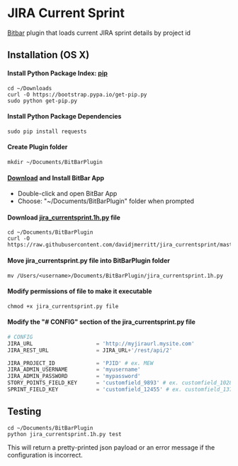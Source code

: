 # JIRA Current Sprint
[Bitbar](https://github.com/matryer/bitbar) plugin that loads current JIRA sprint details by project id

## Installation (OS X)

#### Install Python Package Index: [pip](https://pip.pypa.io/en/stable/installing/)
```
cd ~/Downloads
curl -O https://bootstrap.pypa.io/get-pip.py
sudo python get-pip.py
```

#### Install Python Package Dependencies
```
sudo pip install requests
```

#### Create Plugin folder
```
mkdir ~/Documents/BitBarPlugin
```

#### [Download](https://github.com/matryer/bitbar/releases/tag/v1.9.2) and Install BitBar App
- Double-click and open BitBar App
- Choose: "~/Documents/BitBarPlugin" folder when prompted 

#### Download [jira_currentsprint.1h.py](https://raw.githubusercontent.com/davidjmerritt/jira_currentsprint/master/jira_currentsprint.1h.py) file
```
cd ~/Documents/BitBarPlugin
curl -O https://raw.githubusercontent.com/davidjmerritt/jira_currentsprint/master/jira_currentsprint.1h.py
```

#### Move jira_currentsprint.py file into BitBarPlugin folder
```
mv /Users/<username>/Documents/BitBarPlugin/jira_currentsprint.1h.py
```

#### Modify permissions of file to make it executable
```
chmod +x jira_currentsprint.py file
```

#### Modify the "# CONFIG" section of the jira_currentsprint.py file
```python
# CONFIG
JIRA_URL                    = 'http://myjiraurl.mysite.com'
JIRA_REST_URL               = JIRA_URL+'/rest/api/2'

JIRA_PROJECT_ID             = 'PJID' # ex. MEW
JIRA_ADMIN_USERNAME         = 'myusername'
JIRA_ADMIN_PASSWORD         = 'mypassword'
STORY_POINTS_FIELD_KEY      = 'customfield_9893' # ex. customfield_10280
SPRINT_FIELD_KEY            = 'customfield_12455' # ex. customfield_13760
```
## Testing
```
cd ~/Documents/BitBarPlugin
python jira_currentsprint.1h.py test
```
This will return a pretty-printed json payload or an error message if the configuration is incorrect.
